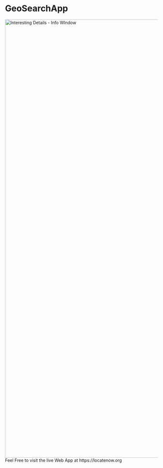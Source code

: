 # GeoSearchApp
<img width="1440" alt="Interesting Details - Info WIndow" src="https://github.com/user-attachments/assets/e92d51d5-10c7-4b98-b288-3129b1d71ba8" />
Feel Free to visit the live Web App at https://locatenow.org
